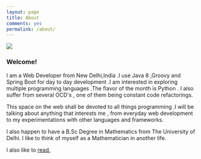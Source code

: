 ```yaml
---
layout: page
title: About
comments: yes
permalink: /about/
---
```

<img src="https://cloud.githubusercontent.com/assets/7692552/10868816/89655660-80c0-11e5-9baa-7d7707cde7b3.jpg"/>

### Welcome!

I am  a Web Developer from New Delhi,India .I use Java 8 ,Groovy  and Spring Boot for day to day development .I am interested in exploring multiple programming languages .The flavor of the month is Python . I also suffer from several OCD's , one of them being constant code refactorings.

This space on the web shall be devoted to all things programming .I will be talking about anything that interests me , from everyday web development to my experimentations with other languages and frameworks.

I also happen to have a B.Sc Degree in Mathematics from The University of Delhi. I like to think of myself as a Mathematician in another life.

I also like to [read.](https://www.goodreads.com/ankushsharma) 


 
 
